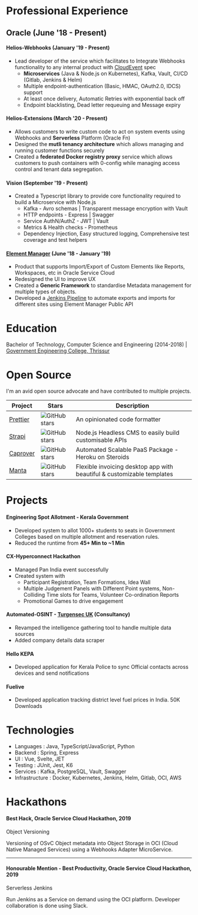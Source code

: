 # Professional Experience

## Oracle (June '18 - Present)

#### Helios-Webhooks (January '19 - Present)

- Lead developer of the service which facilitates to Integrate Webhooks functionality to any internal product with [CloudEvent](https://cloudevents.io/) spec
  - **Microservices** (Java & Node.js on Kubernetes), Kafka, Vault, CI/CD (Gitlab, Jenkins & Helm)
  - Multiple endpoint-authentication (Basic, HMAC, OAuth2.0, IDCS) support
  - At least once delivery, Automatic Retries with exponential back off
  - Endpoint blacklisting, Dead letter requeuing and Message expiry

#### Helios-Extensions (March '20 - Present)

- Allows customers to write custom code to act on system events using Webhooks and **Serverless** Platform (Oracle Fn)
- Designed the **mutli tenancy architecture** which allows managing and running customer functions securely
- Created a **federated Docker registry proxy** service which allows customers to push containers with 0-config while managing access control and tenant data segregation.

#### Vision (September '19 - Present)

- Created a Typescript library to provide core functionality required to build a Microservice with Node.js
  - Kafka - Avro schemas | Transparent message encryption with Vault
  - HTTP endpoints - Express | Swagger
  - Service AuthN/AuthZ - JWT | Vault
  - Metrics & Health checks - Prometheus
  - Dependency Injection, Easy structured logging, Comprehensive test coverage and test helpers

#### [Element Manager](http://documentation.custhelp.com/euf/assets/devdocs/buiadmin/topicrefs/c_bui_Overview_Element_Manager.html) (June '18 - January '19)

- Product that supports Import/Export of Custom Elements like Reports, Workspaces, etc in Oracle Service Cloud
- Redesigned the UI to improve UX
- Created a **Generic Framework** to standardise Metadata management for multiple types of objects.
- Developed a [Jenkins Pipeline](https://blogs.oracle.com/cx/this-is-why-customers-love-oracle-cx-service-element-manager-for-b2c) to automate exports and imports for different sites using Element Manager Public API

# Education

Bachelor of Technology, Computer Science and Engineering (2014-2018) | [Government Engineering College, Thrissur](http://gectcr.ac.in/)

# Open Source

I'm an avid open source advocate and have contributed to multiple projects.

| Project                                                                                | Stars                                                                                     | Description                                                            |
| -------------------------------------------------------------------------------------- | ----------------------------------------------------------------------------------------- | ---------------------------------------------------------------------- |
| [Prettier](https://github.com/prettier/prettier/pulls?q=is%3Apr+author%3Asidharthv96+) | ![GitHub stars](https://img.shields.io/github/stars/prettier/prettier?style=social&label) | An opinionated code formatter                                          |
| [Strapi](https://github.com/strapi/strapi/pulls?q=is%3Apr+author%3Asidharthv96)        | ![GitHub stars](https://img.shields.io/github/stars/strapi/strapi?style=social&label)     | Node.js Headless CMS to easily build customisable APIs                 |
| [Caprover](https://github.com/caprover/caprover/pulls?q=is%3Apr+author%3Asidharthv96)  | ![GitHub stars](https://img.shields.io/github/stars/caprover/caprover?style=social&label) | Automated Scalable PaaS Package - Heroku on Steroids                   |
| [Manta](https://github.com/hql287/Manta/pulls?q=is%3Apr+author%3Asidharthv96)          | ![GitHub stars](https://img.shields.io/github/stars/hql287/Manta?style=social&label)      | Flexible invoicing desktop app with beautiful & customizable templates |

# Projects

#### Engineering Spot Allotment - Kerala Government

- Developed system to allot 1000+ students to seats in Government Colleges based on multiple allotment and reservation rules.
- Reduced the runtime from **45+ Min to ~1 Min**

#### CX-Hyperconnect Hackathon

- Managed Pan India event successfully
- Created system with
  - Participant Registration, Team Formations, Idea Wall
  - Multiple Judgement Panels with Different Point systems, Non-Colliding Time slots for Teams, Volunteer Co-ordination Reports
  - Promotional Games to drive engagement

#### Automated-OSINT - [Turgensec UK](https://community.turgensec.com/) (Consultancy)

- Revamped the intelligence gathering tool to handle multiple data sources
- Added company details data scraper

#### Hello KEPA

- Developed application for Kerala Police to sync Official contacts across devices and send notifications

#### Fuelive

- Developed application tracking district level fuel prices in India. 50K Downloads

# Technologies

- Languages : Java, TypeScript/JavaScript, Python
- Backend : Spring, Express
- UI : Vue, Svelte, JET
- Testing : JUnit, Jest, K6
- Services : Kafka, PostgreSQL, Vault, Swagger
- Infrastructure : Docker, Kubernetes, Jenkins, Helm, Gitlab, OCI, AWS

# Hackathons

#### Best Hack, Oracle Service Cloud Hackathon, 2019

Object Versioning

Versioning of OSvC Object metadata into Object Storage in OCI (Cloud Native Managed Services) using a Webhooks Adapter MicroService.

---

#### Honourable Mention - Best Productivity, Oracle Service Cloud Hackathon, 2019

Serverless Jenkins

Run Jenkins as a Service on demand using the OCI platform. Developer collaboration is done using Slack.
